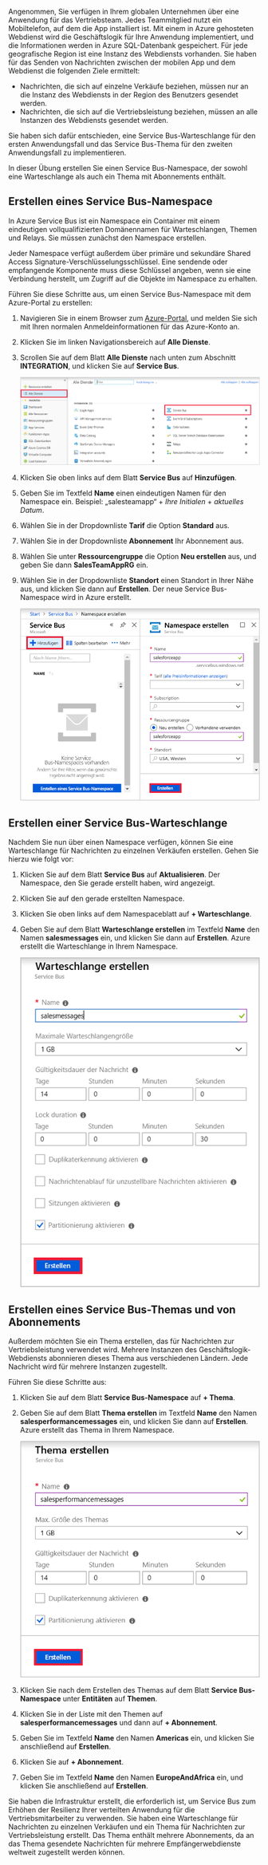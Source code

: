 Angenommen, Sie verfügen in Ihrem globalen Unternehmen über eine Anwendung für das Vertriebsteam. Jedes Teammitglied nutzt ein Mobiltelefon, auf dem die App installiert ist. Mit einem in Azure gehosteten Webdienst wird die Geschäftslogik für Ihre Anwendung implementiert, und die Informationen werden in Azure SQL-Datenbank gespeichert. Für jede geografische Region ist eine Instanz des Webdiensts vorhanden. Sie haben für das Senden von Nachrichten zwischen der mobilen App und dem Webdienst die folgenden Ziele ermittelt:

- Nachrichten, die sich auf einzelne Verkäufe beziehen, müssen nur an die Instanz des Webdiensts in der Region des Benutzers gesendet werden.
- Nachrichten, die sich auf die Vertriebsleistung beziehen, müssen an alle Instanzen des Webdiensts gesendet werden.

Sie haben sich dafür entschieden, eine Service Bus-Warteschlange für den ersten Anwendungsfall und das Service Bus-Thema für den zweiten Anwendungsfall zu implementieren.

In dieser Übung erstellen Sie einen Service Bus-Namespace, der sowohl eine Warteschlange als auch ein Thema mit Abonnements enthält.

## <a name="create-a-service-bus-namespace"></a>Erstellen eines Service Bus-Namespace

In Azure Service Bus ist ein Namespace ein Container mit einem eindeutigen vollqualifizierten Domänennamen für Warteschlangen, Themen und Relays. Sie müssen zunächst den Namespace erstellen.

Jeder Namespace verfügt außerdem über primäre und sekundäre Shared Access Signature-Verschlüsselungsschlüssel. Eine sendende oder empfangende Komponente muss diese Schlüssel angeben, wenn sie eine Verbindung herstellt, um Zugriff auf die Objekte im Namespace zu erhalten.

Führen Sie diese Schritte aus, um einen Service Bus-Namespace mit dem Azure-Portal zu erstellen:

1. Navigieren Sie in einem Browser zum [Azure-Portal](https://portal.azure.com/), und melden Sie sich mit Ihren normalen Anmeldeinformationen für das Azure-Konto an.

1. Klicken Sie im linken Navigationsbereich auf **Alle Dienste**.

1. Scrollen Sie auf dem Blatt **Alle Dienste** nach unten zum Abschnitt **INTEGRATION**, und klicken Sie auf **Service Bus**.

    ![Erstellen eines Service Bus-Namespace](../media/3-create-namespace-1.png)

1. Klicken Sie oben links auf dem Blatt **Service Bus** auf **Hinzufügen**.

1. Geben Sie im Textfeld **Name** einen eindeutigen Namen für den Namespace ein. Beispiel: „salesteamapp“ + *Ihre Initialen* + *aktuelles Datum*.

1. Wählen Sie in der Dropdownliste **Tarif** die Option **Standard** aus.

1. Wählen Sie in der Dropdownliste **Abonnement** Ihr Abonnement aus.

1. Wählen Sie unter **Ressourcengruppe** die Option **Neu erstellen** aus, und geben Sie dann **SalesTeamAppRG** ein.

1. Wählen Sie in der Dropdownliste **Standort** einen Standort in Ihrer Nähe aus, und klicken Sie dann auf **Erstellen**. Der neue Service Bus-Namespace wird in Azure erstellt.

    ![Erstellen eines Service Bus-Namespace](../media/3-create-namespace-2.png)

## <a name="create-a-service-bus-queue"></a>Erstellen einer Service Bus-Warteschlange

Nachdem Sie nun über einen Namespace verfügen, können Sie eine Warteschlange für Nachrichten zu einzelnen Verkäufen erstellen. Gehen Sie hierzu wie folgt vor:

1. Klicken Sie auf dem Blatt **Service Bus** auf **Aktualisieren**. Der Namespace, den Sie gerade erstellt haben, wird angezeigt.

1. Klicken Sie auf den gerade erstellten Namespace.

1. Klicken Sie oben links auf dem Namespaceblatt auf **+ Warteschlange**.

1. Geben Sie auf dem Blatt **Warteschlange erstellen** im Textfeld **Name** den Namen **salesmessages** ein, und klicken Sie dann auf **Erstellen**. Azure erstellt die Warteschlange in Ihrem Namespace.

    ![Erstellen einer Warteschlange](../media/3-create-queue.png)

## <a name="create-a-service-bus-topic-and-subscriptions"></a>Erstellen eines Service Bus-Themas und von Abonnements

Außerdem möchten Sie ein Thema erstellen, das für Nachrichten zur Vertriebsleistung verwendet wird. Mehrere Instanzen des Geschäftslogik-Webdiensts abonnieren dieses Thema aus verschiedenen Ländern. Jede Nachricht wird für mehrere Instanzen zugestellt.

Führen Sie diese Schritte aus:

1. Klicken Sie auf dem Blatt **Service Bus-Namespace** auf **+ Thema**.

1. Geben Sie auf dem Blatt **Thema erstellen** im Textfeld **Name** den Namen **salesperformancemessages** ein, und klicken Sie dann auf **Erstellen**. Azure erstellt das Thema in Ihrem Namespace.

    ![Erstellen eines Themas](../media/3-create-topic.png)

1. Klicken Sie nach dem Erstellen des Themas auf dem Blatt **Service Bus-Namespace** unter **Entitäten** auf **Themen**.

1. Klicken Sie in der Liste mit den Themen auf **salesperformancemessages** und dann auf **+ Abonnement**.

1. Geben Sie im Textfeld **Name** den Namen **Americas** ein, und klicken Sie anschließend auf **Erstellen**.

1. Klicken Sie auf **+ Abonnement**.

1. Geben Sie im Textfeld **Name** den Namen **EuropeAndAfrica** ein, und klicken Sie anschließend auf **Erstellen**.

Sie haben die Infrastruktur erstellt, die erforderlich ist, um Service Bus zum Erhöhen der Resilienz Ihrer verteilten Anwendung für die Vertriebsmitarbeiter zu verwenden. Sie haben eine Warteschlange für Nachrichten zu einzelnen Verkäufen und ein Thema für Nachrichten zur Vertriebsleistung erstellt. Das Thema enthält mehrere Abonnements, da an das Thema gesendete Nachrichten für mehrere Empfängerwebdienste weltweit zugestellt werden können.
